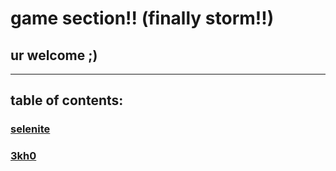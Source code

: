 # game section!! (finally storm!!)

## ur welcome ;)

---

## table of contents:

### [selenite]()

### [3kh0]()
